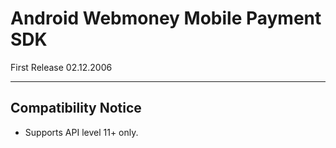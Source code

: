 Android Webmoney Mobile Payment SDK
===

First Release 02.12.2006

---

Compatibility Notice
---

- Supports API level 11+ only.


